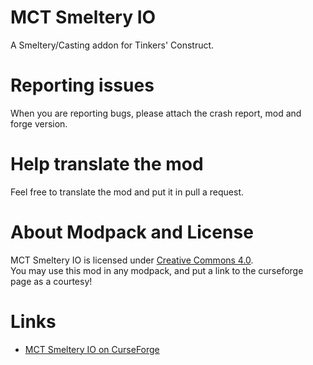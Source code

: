 # MCT Smeltery IO
A Smeltery/Casting addon for Tinkers' Construct.<br/>

# Reporting issues
When you are reporting bugs, please attach the crash report, mod and forge version.<br/>

# Help translate the mod
Feel free to translate the mod and put it in pull a request.<br/>

# About Modpack and License
MCT Smeltery IO is licensed under [Creative Commons 4.0](https://creativecommons.org/licenses/by/4.0/).<br/>
You may use this mod in any modpack, and put a link to the curseforge page as a courtesy!<br/>

# Links
- [MCT Smeltery IO on CurseForge](https://www.curseforge.com/minecraft/mc-mods/mct-smeltery-io)<br/>

